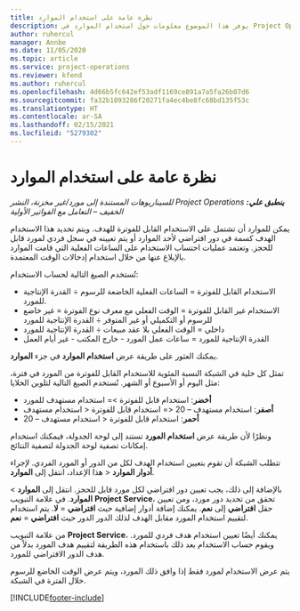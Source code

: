 ```yaml
---
title: نظرة عامة على استخدام الموارد
description: يوفر هذا الموضوع معلومات حول استخدام الموارد في Project Operations.
author: ruhercul
manager: Annbe
ms.date: 11/05/2020
ms.topic: article
ms.service: project-operations
ms.reviewer: kfend
ms.author: ruhercul
ms.openlocfilehash: 4d66b5fc642ef53adf1169ce891a7a5fa26b07d6
ms.sourcegitcommit: fa32b1893286f20271fa4ec4be8fc68bd135f53c
ms.translationtype: HT
ms.contentlocale: ar-SA
ms.lasthandoff: 02/15/2021
ms.locfileid: "5279302"
---
```

# <a name="resource-utilization-overview"></a>نظرة عامة على استخدام الموارد

_**ينطبق علي:** ‏‫Project Operations للسيناريوهات المستندة إلى مورد/غير مخزنة‬، ‏‫النشر الخفيف – التعامل مع الفواتير الأولية‬_

يمكن للموارد أن تشتمل على الاستخدام القابل للفوترة للهدف. ويتم تحديد هذا الاستخدام الهدف كسمة في دور افتراضي لأحد الموارد أو يتم تعيينه في سجل فردي لمورد قابل للحجز. وتعتمد عمليات احتساب الاستخدام على الساعات الفعلية التي قامت الموارد بالإبلاغ عنها من خلال استخدام إدخالات الوقت المعتمدة.

تُستخدم الصيغ التالية لحساب الاستخدام:

  - الاستخدام القابل للفوترة = الساعات الفعلية الخاضعة للرسوم ÷ القدرة الإنتاجية للمورد.
  - الاستخدام غير القابل للفوترة = الوقت الفعلي مع معرف نوع الفوترة = غير خاضع للرسوم أو التكميلي أو غير المتوفر ÷ القدرة الإنتاجية للمورد
  - داخلي = الوقت الفعلي بلا عقد مبيعات ÷ القدرة الإنتاجية للمورد
  - القدرة الإنتاجية للمورد = ساعات عمل المورد - خارج المكتب - غير أيام العمل

يمكنك العثور على طريقة عرض **استخدام الموارد** في جزء **الموارد**.

تمثل كل خلية في الشبكة النسبة المئوية للاستخدام القابل للفوترة من المورد في فترة، مثل اليوم أو الأسبوع أو الشهر. تُستخدم الصيغ التالية لتلوين الخلايا:

  - **أخضر**: استخدام قابل للفوترة >= استخدام مستهدف للمورد
  - **أصفر**: استخدام مستهدف – 20 <= استخدام قابل للفوترة < استخدام مستهدف
  - **أحمر**: استخدام قابل للفوترة < استخدام مستهدف – 20

ونظرًا لأن طريقة عرض **استخدام المورد** تستند إلى لوحة الجدولة، فيمكنك استخدام إمكانات تصفية لوحة الجدولة لتصفية النتائج.

تتطلب الشبكة أن تقوم بتعيين استخدام الهدف لكل من الدور أو المورد الفردي. لإجراء هذا الإعداد، انتقل إلى **الموارد‏‎** > **أدوار الموارد‏‎**.

بالإضافة إلى ذلك، يجب تعيين دور افتراضي لكل مورد قابل للحجز. انتقل إلى **الموارد** > **الموارد**. في علامة التبويب **Project Service**، تحقق من تحديد دور مورد، ومن تعيين حقل **افتراضي** إلى **نعم**. يمكنك إضافة أدوار إضافية حيث **افتراضي** = **لا**. يتم استخدام الدور حيث **افتراضي** = **نعم‏‎** لتقييم استخدام المورد مقابل الهدف لذلك الدور.

من علامة التبويب **Project Service**، يمكنك أيضًا تعيين استخدام هدف فردي للمورد. ويقوم حساب الاستخدام بعد ذلك باستخدام هذه الطريقة لتقييم هدف المورد بدلاً من هدف الدور الافتراضي للمورد.

يتم عرض الاستخدام لمورد فقط إذا وافق ذلك المورد، ويتم عرض الوقت الخاضع للرسوم خلال الفترة في الشبكة.


[!INCLUDE[footer-include](../includes/footer-banner.md)]